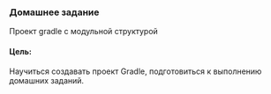 ### Домашнее задание
Проект gradle с модульной структурой

#### Цель:
Научиться создавать проект Gradle, подготовиться к выполнению домашних заданий.